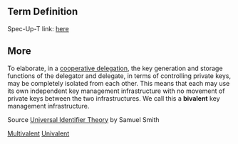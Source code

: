 ## Term Definition

Spec-Up-T link: <a href='https://weboftrust.github.io/WOT-terms/docs/glossary/bivalent'>here</a>

## More

To elaborate, in a [cooperative delegation](cooperative-delegation), the key generation and storage functions of the delegator and delegate, in terms of controlling private keys, may be completely isolated from each other. This means that each may use its own independent key management infrastructure with no movement of private keys between the two infrastructures. We call this a **bivalent** key management infrastructure.

Source [Universal Identifier Theory](https://github.com/SmithSamuelM/Papers/blob/master/whitepapers/IdentifierTheory_web.pdf) by Samuel Smith


[Multivalent](multi-valent)
[Univalent](univalent)